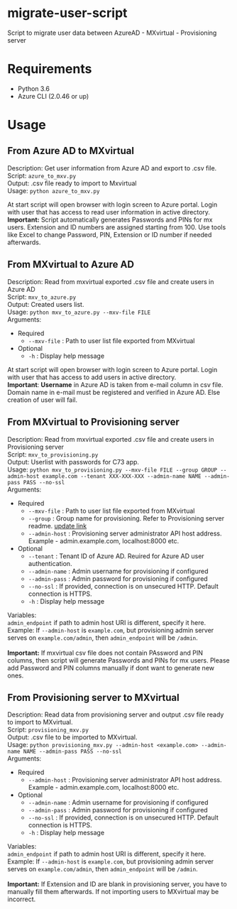 # migrate-user-script
Script to migrate user data between AzureAD - MXvirtual - Provisioning server

# Requirements
* Python 3.6<br>
* Azure CLI (2.0.46 or up)

# Usage
## From Azure AD to MXvirtual
Description: Get user information from Azure AD and export to .csv file.<br>
Script: `azure_to_mxv.py`<br>
Output: .csv file ready to import to Mxvirtual<br>
Usage: `python azure_to_mxv.py`<br>

At start script will open browser with login screen to Azure portal. Login with user that has access to read user information in active directory.<br>
**Important:** Script automatically generates Passwords and PINs for mx users. Extension and ID numbers are assigned starting from 100. Use tools like Excel to change Password, PIN, Extension or ID number if needed afterwards.

## From MXvirtual to Azure AD
Description: Read from mxvirtual exported .csv file and create users in Azure AD<br>
Script: `mxv_to_azure.py`<br>
Output: Created users list.<br>
Usage: `python mxv_to_azure.py --mxv-file FILE`<br>
Arguments:
* Required
    * `--mxv-file` : Path to user list file exported from MXvirtual
* Optional
    * `-h` : Display help message
    
At start script will open browser with login screen to Azure portal. Login with user that has access to add users in active directory.<br>
**Important**: **Username** in Azure AD is taken from e-mail column in csv file. Domain name in e-mail must be registered and verified in Azure AD. Else creation of user will fail.<br>

## From MXvirtual to Provisioning server
Description: Read from mxvirtual exported .csv file and create users in Provisioning server<br>
Script: `mxv_to_provisioning.py`<br>
Output: Userlist with passwords for C73 app.<br>
Usage: `python mxv_to_provisioning.py --mxv-file FILE --group GROUP --admin-host example.com --tenant XXX-XXX-XXX --admin-name NAME --admin-pass PASS --no-ssl`<br>
Arguments:
* Required
    * `--mxv-file` : Path to user list file exported from MXvirtual
    * `--group` : Group name for provisioning. Refer to Provisioning server readme. [update link](https://github.com/Connector73/provisioning/blob/master/README.md)
    * `--admin-host` : Provisioning server administrator API host address. Example - admin.example.com, localhost:8000 etc.
* Optional
    * `--tenant` : Tenant ID of Azure AD. Reuired for Azure AD  user authentication.
    * `--admin-name` : Admin username for provisioning if configured
    * `--admin-pass` : Admin password for provisioning if configured
    * `--no-ssl` : If provided, connection is on unsecured HTTP. Default connection is HTTPS.
    * `-h` : Display help message

Variables:<br>
`admin_endpoint` if path to admin host URI is different, specify it here. Example: If `--admin-host` is `example.com`, but provisioning admin server serves on `example.com/admin`, then `admin_endpoint` will be `/admin`.<br><br>
**Important:** If mxvirtual csv file does not contain PAssword and PIN columns, then script will generate Passwords and PINs for mx users. Please add Password and PIN columns manually if dont want to generate new ones.

## From Provisioning server to MXvirtual
Description: Read data from provisioning server and output .csv file ready to import to MXvirtual.<br>
Script: `provisioning_mxv.py`<br>
Output: .csv file to be imported to MXvirtual.<br>
Usage: `python provisioning_mxv.py --admin-host <example.com> --admin-name NAME --admin-pass PASS --no-ssl`<br>
Arguments:
* Required
    * `--admin-host` : Provisioning server administrator API host address. Example - admin.example.com, localhost:8000 etc.
* Optional
    * `--admin-name` : Admin username for provisioning if configured
    * `--admin-pass` : Admin password for provisioning if configured
    * `--no-ssl` : If provided, connection is on unsecured HTTP. Default connection is HTTPS.
    * `-h` : Display help message

Variables:<br>
`admin_endpoint` if path to admin host URI is different, specify it here. Example: If `--admin-host` is `example.com`, but provisioning admin server serves on `example.com/admin`, then `admin_endpoint` will be `/admin`.<br><br>
**Important:** If Extension and ID are blank in provisioning server, you have to manually fill them afterwards. If not importing users to MXvirtual may be incorrect.
